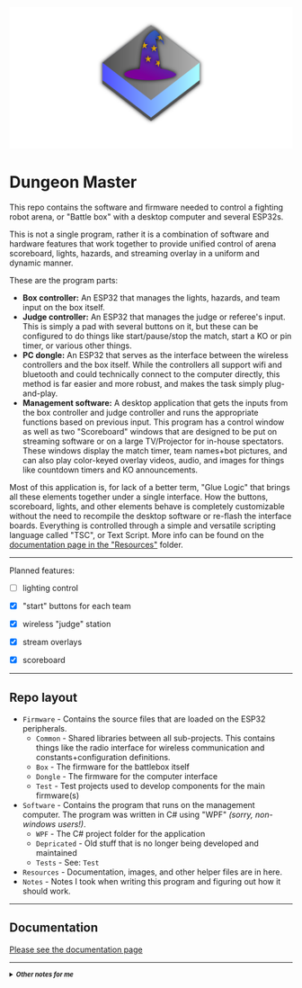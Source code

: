 ![Dungeon Master](./Resources/AppIcon.png)
# Dungeon Master


This repo contains the software and firmware needed to control a fighting robot arena, or "Battle box" with a desktop computer and several ESP32s.

This is not a single program, rather it is a combination of software and hardware features that work together to provide unified control of arena scoreboard, lights, hazards, and streaming overlay in a uniform and dynamic manner.

These are the program parts:
- **Box controller:** An ESP32 that manages the lights, hazards, and team input on the box itself.
- **Judge controller:** An ESP32 that manages the judge or referee's input. This is simply a pad with several buttons on it, but these can be configured to do things like start/pause/stop the match, start a KO or pin timer, or various other things.
- **PC dongle:** An ESP32 that serves as the interface between the wireless controllers and the box itself. While the controllers all support wifi and bluetooth and could technically connect to the computer directly, this method is far easier and more robust, and makes the task simply plug-and-play.
- **Management software:** A desktop application that gets the inputs from the box controller and judge controller and runs the appropriate functions based on previous input. This program has a control window as well as two "Scoreboard" windows that are designed to be put on streaming software or on a large TV/Projector for in-house spectators. These windows display the match timer, team names+bot pictures, and can also play color-keyed overlay videos, audio, and images for things like countdown timers and KO announcements.

Most of this application is, for lack of a better term, "Glue Logic" that brings all these elements together under a single interface. How the buttons, scoreboard, lights, and other elements behave is completely customizable without the need to recompile the desktop software or re-flash the interface boards. Everything is controlled through a simple and versatile scripting language called "TSC", or Text Script. More info can be found on the [documentation page in the "Resources"](./Resources/Documentation.md) folder.

---
Planned features:
- [ ] lighting control
- [x] "start" buttons for each team
- [x] wireless "judge" station
- [x] stream overlays
- [x] scoreboard


---
## Repo layout

- `Firmware` - Contains the source files that are loaded on the ESP32 peripherals.
  - `Common` - Shared libraries between all sub-projects. This contains things like the radio interface for wireless communication and constants+configuration definitions.
  - `Box` - The firmware for the battlebox itself
  - `Dongle` - The firmware for the computer interface
  - `Test` - Test projects used to develop components for the main firmware(s)
- `Software` - Contains the program that runs on the management computer. The program was written in C# using "WPF" *(sorry, non-windows users!)*.
  - `WPF` - The C# project folder for the application
  - `Depricated` - Old stuff that is no longer being developed and maintained
  - `Tests` - See: `Test`
- `Resources` - Documentation, images, and other helper files are in here.
- `Notes` - Notes I took when writing this program and figuring out how it should work.

---

## Documentation
[Please see the documentation page](./Resources/Documentation.md)


---

<details>
<summary style="font-size:80%;"><i><b>Other notes for me</b></i></summary>


lighting control should be modular.

We should have a series of pre-baked sequences made using software like xLight. The manager software should just send each file sequence to the arena controller on demand. (this may be too bandwidth intensive, so we may just have a series of pre-baked instructions inside the light manager that we can hit from the outside, see TSC)

There should be 3 ESP32s in play:
- Computer dongle ESP32, hosts the network and sends/gets signals from each sub-part
- Judge panel, wireless panel that allows the judge to start/pause/stop the match, and time pins
- Battle box: Controls the player ready buttons + lights + potential arena hazards
- (we may need to split the arena control and light sequencer into 2 separate ESP32s)


---

In general everything will be controlled with special `TSC`-like code that sends commands to each of the sub-parts

Arguments are implemented just like CS-TSC, including OOB access.
Commands start with a `<` character. If a `<` is gotten before a command ends, it will be parsed as part of that command.
Command arguments are split by one wildcard character, but the common convention is with `:`.



```

<TGTXXXX - Target perepherial XXXX, (any commands sent after this will be forwared to the correct deivce), this code is always parsed by the dongle (this is the device's UUID, NOT type)

0: Dongle
1: Box
2: Judge Controller
3+: Dongle (OOB)



<SLTXXXX:YYYY:ZZZZ Set Lighting Targets. Tells the target what lights to address
XXXX
0: All YYYY and ZZZZ are ignored
1: Address single: YYYY, ZZZZ is ignored
2: Address range from YYYY to ZZZZ


<STSXXXX:YYYY Set light Transition speed, effects will play at this speed (taking X time to loop)
XXXX: Time in seconds
YYYY: Time in milliseconds
(total is the sum of these two parts)


<SLCXXXX:YYYY:ZZZZ Set Light Color to RGB (range for each is 0-255, values larger or smaller than this will be clamped)
XXXX: R
YYYY: G
ZZZZ: B

<SLR Set Light Rainbow, no arguments, speed set above

<SLSXXXX:YYYY:ZZZZ:AAAA:BBBB:CCCC Set Light Strobe between 2 colors, speed determined by the speed settings above
XXXX YYYY ZZZZ: RGB of first color
AAAA BBBB CCCC: RGB of second color


<WAIXXXX:YYYY WAIt xxxx seconds and yyyy milliseconds before sending the next command (not actually sent, but is used by the desktop program)


<PSH Push next command to command stack
<POP return to calling command


concentrated commands:
<TGTXXXX
<SLTXXXX:YYYY:ZZZZ
<STSXXXX:YYYY
<SLCXXXX:YYYY:ZZZZ
<SLR
<SLSXXXX:YYYY:ZZZZ:AAAA:BBBB:CCCC
<WAIXXXX:YYYY //PC
<PSHXXXX //PC
<POP //PC
<KEY //PC
<FRE //PC
<EVE //PC
<NOP //PC does nothing, good for terminating stuff

```

All commands can be sent to all devices,
if a command is invalid for a specific device, it will simply be ignored

When a file is loaded, TSC execution is started at "event" #0000

Other events can be called from `<PSH` and `<POP` functions



Script command `<WAI`is not sent to the perepherials; it is used by the desktop app *only*

Script command `<TGT` is handled by the base station ONLY!


`KEY` - prevent feedback (like buttons) from halting and changing text script (all feedback commands are stored in a queue until `FRE` is called, then they're all run at once)

if `KEY` is on, events are run sequentially, the next event will not start until the current one is finished.
if it is off, event triggers will inturrupt the current event to run the new one. If there are multiple commands waiting in the queue when `FRE` is called, all are run up until they either end or put the TSC engine in a `wait` state, then the next one is started.


---

Response packets
```
response packets are in plaintext, to be printed to the terminal window, each part of the response packet is delimited with ":"

Note: the numbers can all be any length

cccc - device type
cccc - device id
cccc - response type
c - \0 - response data

<cccc:cccc:cccc:data\0

device types:
0 - dongle
1 - jc
2 - box

//scrapped idea: 4 char identifier
dngl - dongle
judg - judge remote
boxx - box

response types:
0 - PacketGetOk //command was gotten successfully
1 - ButtonStatus //reporting a button state change


with packetGetOk, simply print response and do nothing else (format is not strict)

with button response, this is the format:
X O //button ID [x] is ON
X F //button ID [x] is OFF
Ok //command was gotten successfully


Button IDs:
0000 - Start match button (1 = pressed)
0001 - Pause/play button (1 = pressed)
0002 - End match button (1 = pressed)
0003 - Hold for pin (1 = pressed)
0004 - RED wins (1 = pressed)
0005 - BLUE wins (1 = pressed)
0006 - RED ready (1 = pressed)
0007 - BLUE ready (1 = pressed)
0008 - arena door (1 = open)


example of 2 response packets
judg:0003:0007 O
boxx:0002:0006 F
boxx:0002:Ok

0:1:1:7 O

```

Match progression procedures (from vegas event)



if knockout:
Ref counts by voice to a number, then pronounces "knockout"
The arena emits a loud buzzer sound and the clock stops








---





</details>
